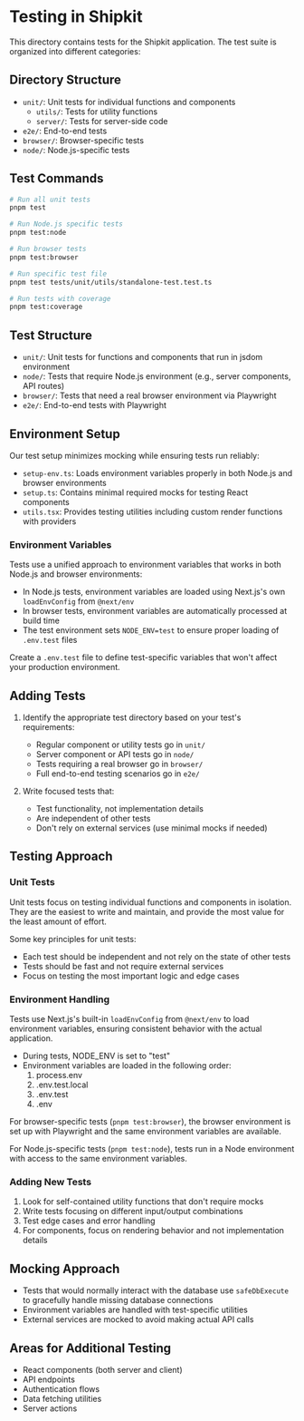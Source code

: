 # Testing in Shipkit

This directory contains tests for the Shipkit application. The test suite is organized into different categories:

## Directory Structure

- `unit/`: Unit tests for individual functions and components
  - `utils/`: Tests for utility functions
  - `server/`: Tests for server-side code
- `e2e/`: End-to-end tests
- `browser/`: Browser-specific tests
- `node/`: Node.js-specific tests

## Test Commands

```bash
# Run all unit tests
pnpm test

# Run Node.js specific tests
pnpm test:node

# Run browser tests
pnpm test:browser

# Run specific test file
pnpm test tests/unit/utils/standalone-test.test.ts

# Run tests with coverage
pnpm test:coverage
```

## Test Structure

- `unit/`: Unit tests for functions and components that run in jsdom environment
- `node/`: Tests that require Node.js environment (e.g., server components, API routes)
- `browser/`: Tests that need a real browser environment via Playwright
- `e2e/`: End-to-end tests with Playwright

## Environment Setup

Our test setup minimizes mocking while ensuring tests run reliably:

- `setup-env.ts`: Loads environment variables properly in both Node.js and browser environments
- `setup.ts`: Contains minimal required mocks for testing React components
- `utils.tsx`: Provides testing utilities including custom render functions with providers

### Environment Variables

Tests use a unified approach to environment variables that works in both Node.js and browser environments:

- In Node.js tests, environment variables are loaded using Next.js's own `loadEnvConfig` from `@next/env`
- In browser tests, environment variables are automatically processed at build time
- The test environment sets `NODE_ENV=test` to ensure proper loading of `.env.test` files

Create a `.env.test` file to define test-specific variables that won't affect your production environment.

## Adding Tests

1. Identify the appropriate test directory based on your test's requirements:
   - Regular component or utility tests go in `unit/`
   - Server component or API tests go in `node/`
   - Tests requiring a real browser go in `browser/`
   - Full end-to-end testing scenarios go in `e2e/`

2. Write focused tests that:
   - Test functionality, not implementation details
   - Are independent of other tests
   - Don't rely on external services (use minimal mocks if needed)

## Testing Approach

### Unit Tests

Unit tests focus on testing individual functions and components in isolation. They are the easiest to write and maintain, and provide the most value for the least amount of effort.

Some key principles for unit tests:

- Each test should be independent and not rely on the state of other tests
- Tests should be fast and not require external services
- Focus on testing the most important logic and edge cases

### Environment Handling

Tests use Next.js's built-in `loadEnvConfig` from `@next/env` to load environment variables, ensuring consistent behavior with the actual application.

- During tests, NODE_ENV is set to "test"
- Environment variables are loaded in the following order:
  1. process.env
  2. .env.test.local
  3. .env.test
  4. .env

For browser-specific tests (`pnpm test:browser`), the browser environment is set up with Playwright and the same environment variables are available.

For Node.js-specific tests (`pnpm test:node`), tests run in a Node environment with access to the same environment variables.

### Adding New Tests

1. Look for self-contained utility functions that don't require mocks
2. Write tests focusing on different input/output combinations
3. Test edge cases and error handling
4. For components, focus on rendering behavior and not implementation details

## Mocking Approach

- Tests that would normally interact with the database use `safeDbExecute` to gracefully handle missing database connections
- Environment variables are handled with test-specific utilities
- External services are mocked to avoid making actual API calls

## Areas for Additional Testing

- React components (both server and client)
- API endpoints
- Authentication flows
- Data fetching utilities
- Server actions
